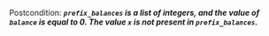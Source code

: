 Postcondition: ***`prefix_balances` is a list of integers, and the value of `balance` is equal to 0. The value `x` is not present in `prefix_balances`.***